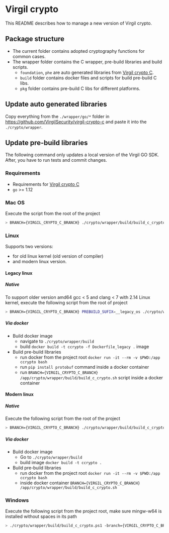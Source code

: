 # Virgil crypto

This README describes how to manage a new version of Virgil crypto.

## Package structure

- The current folder contains adopted cryptography functions for common cases.
- The wrapper folder contains the C wrapper, pre-build libraries and build scripts.
	- `foundation`, `phe` are auto generated libraries from [Virgil crypto C](https://github.com/VirgilSecurity/virgil-crypto-c).
	- `build` folder contains docker files and scripts for build pre-build C libs.
	- `pkg` folder contains pre-build C libs for different platforms.

## Update auto generated libraries

Copy everything from the `./wrapper/go/*` folder in https://github.com/VirgilSecurity/virgil-crypto-c and paste it into the `./crypto/wrapper`.

## Update pre-build libraries

The following command only updates a local version of the Virgil GO SDK. After, you have to run tests and commit changes.

### Requirements

- Requirements for [Virgil crypto C](https://github.com/VirgilSecurity/virgil-crypto-c#build-from-sources)
- `go` >= 1.12

### Mac OS

Execute the script from the root of the project

```bash
> BRANCH={VIRGIL_CRYPTO_C_BRANCH} ./crypto/wrapper/build/build_c_crypto.sh
```

### Linux

Supports two versions:
- for old linux kernel (old version of compiler)
- and modern linux version.

#### Legacy linux

##### Native

To support older version amd64 gcc < 5 and clang < 7  with 2.14 Linux kernel, execute the following script from the root of project

```bash
> BRANCH={VIRGIL_CRYPTO_C_BRANCH} PREBUILD_SUFIX=__legacy_os ./crypto/wrapper/build/build_c_crypto.sh
```

##### Via docker

- Build docker image
	- navigate to `./crypto/wrapper/build`
	- build `docker build -t ccrypto -f Dockerfile_legacy .` image 
- Build pre-build libraries
	- run docker from the project root `docker run -it --rm -v $PWD:/app ccrypto bash`
	- run `pip install protobuf` command inside a docker container
	- run `BRANCH={VIRGIL_CRYPTO_C_BRANCH} /app/crypto/wrapper/build/build_c_crypto.sh` script inside a docker container

#### Modern linux

##### Native
Execute the following script from the root of the project

```bash
> BRANCH={VIRGIL_CRYPTO_C_BRANCH} ./crypto/wrapper/build/build_c_crypto.sh
```

##### Via docker

- Build docker image
	- Go to `./crypto/wrapper/build`
	- build image `docker build -t ccrypto .`
- Build pre-build libraries
	- run docker from the project root `docker run -it --rm -v $PWD:/app ccrypto bash`
	- inside docker container `BRANCH={VIRGIL_CRYPTO_C_BRANCH} /app/crypto/wrapper/build/build_c_crypto.sh`

### Windows

Execute the following script from the project root, make sure mingw-w64 is installed without spaces in its path

```bash
> ./crypto/wrapper/build/build_c_crypto.ps1 -branch={VIRGIL_CRYPTO_C_BRANCH}
```
